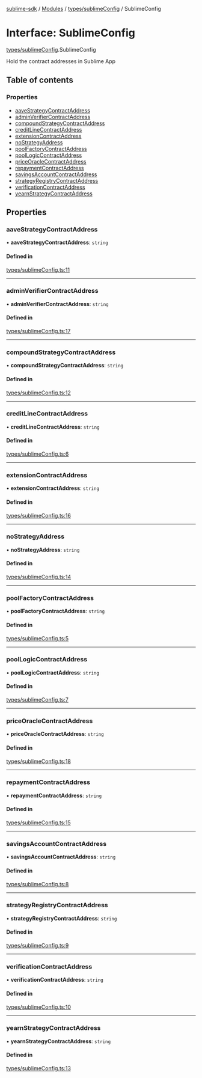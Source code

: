 [sublime-sdk](../README.md) / [Modules](../modules.md) / [types/sublimeConfig](../modules/types_sublimeConfig.md) / SublimeConfig

# Interface: SublimeConfig

[types/sublimeConfig](../modules/types_sublimeConfig.md).SublimeConfig

Hold the contract addresses in Sublime App

## Table of contents

### Properties

- [aaveStrategyContractAddress](types_sublimeConfig.SublimeConfig.md#aavestrategycontractaddress)
- [adminVerifierContractAddress](types_sublimeConfig.SublimeConfig.md#adminverifiercontractaddress)
- [compoundStrategyContractAddress](types_sublimeConfig.SublimeConfig.md#compoundstrategycontractaddress)
- [creditLineContractAddress](types_sublimeConfig.SublimeConfig.md#creditlinecontractaddress)
- [extensionContractAddress](types_sublimeConfig.SublimeConfig.md#extensioncontractaddress)
- [noStrategyAddress](types_sublimeConfig.SublimeConfig.md#nostrategyaddress)
- [poolFactoryContractAddress](types_sublimeConfig.SublimeConfig.md#poolfactorycontractaddress)
- [poolLogicContractAddress](types_sublimeConfig.SublimeConfig.md#poollogiccontractaddress)
- [priceOracleContractAddress](types_sublimeConfig.SublimeConfig.md#priceoraclecontractaddress)
- [repaymentContractAddress](types_sublimeConfig.SublimeConfig.md#repaymentcontractaddress)
- [savingsAccountContractAddress](types_sublimeConfig.SublimeConfig.md#savingsaccountcontractaddress)
- [strategyRegistryContractAddress](types_sublimeConfig.SublimeConfig.md#strategyregistrycontractaddress)
- [verificationContractAddress](types_sublimeConfig.SublimeConfig.md#verificationcontractaddress)
- [yearnStrategyContractAddress](types_sublimeConfig.SublimeConfig.md#yearnstrategycontractaddress)

## Properties

### aaveStrategyContractAddress

• **aaveStrategyContractAddress**: `string`

#### Defined in

[types/sublimeConfig.ts:11](https://github.com/akshay111meher/sublime-sdk/blob/f53141a/src/types/sublimeConfig.ts#L11)

___

### adminVerifierContractAddress

• **adminVerifierContractAddress**: `string`

#### Defined in

[types/sublimeConfig.ts:17](https://github.com/akshay111meher/sublime-sdk/blob/f53141a/src/types/sublimeConfig.ts#L17)

___

### compoundStrategyContractAddress

• **compoundStrategyContractAddress**: `string`

#### Defined in

[types/sublimeConfig.ts:12](https://github.com/akshay111meher/sublime-sdk/blob/f53141a/src/types/sublimeConfig.ts#L12)

___

### creditLineContractAddress

• **creditLineContractAddress**: `string`

#### Defined in

[types/sublimeConfig.ts:6](https://github.com/akshay111meher/sublime-sdk/blob/f53141a/src/types/sublimeConfig.ts#L6)

___

### extensionContractAddress

• **extensionContractAddress**: `string`

#### Defined in

[types/sublimeConfig.ts:16](https://github.com/akshay111meher/sublime-sdk/blob/f53141a/src/types/sublimeConfig.ts#L16)

___

### noStrategyAddress

• **noStrategyAddress**: `string`

#### Defined in

[types/sublimeConfig.ts:14](https://github.com/akshay111meher/sublime-sdk/blob/f53141a/src/types/sublimeConfig.ts#L14)

___

### poolFactoryContractAddress

• **poolFactoryContractAddress**: `string`

#### Defined in

[types/sublimeConfig.ts:5](https://github.com/akshay111meher/sublime-sdk/blob/f53141a/src/types/sublimeConfig.ts#L5)

___

### poolLogicContractAddress

• **poolLogicContractAddress**: `string`

#### Defined in

[types/sublimeConfig.ts:7](https://github.com/akshay111meher/sublime-sdk/blob/f53141a/src/types/sublimeConfig.ts#L7)

___

### priceOracleContractAddress

• **priceOracleContractAddress**: `string`

#### Defined in

[types/sublimeConfig.ts:18](https://github.com/akshay111meher/sublime-sdk/blob/f53141a/src/types/sublimeConfig.ts#L18)

___

### repaymentContractAddress

• **repaymentContractAddress**: `string`

#### Defined in

[types/sublimeConfig.ts:15](https://github.com/akshay111meher/sublime-sdk/blob/f53141a/src/types/sublimeConfig.ts#L15)

___

### savingsAccountContractAddress

• **savingsAccountContractAddress**: `string`

#### Defined in

[types/sublimeConfig.ts:8](https://github.com/akshay111meher/sublime-sdk/blob/f53141a/src/types/sublimeConfig.ts#L8)

___

### strategyRegistryContractAddress

• **strategyRegistryContractAddress**: `string`

#### Defined in

[types/sublimeConfig.ts:9](https://github.com/akshay111meher/sublime-sdk/blob/f53141a/src/types/sublimeConfig.ts#L9)

___

### verificationContractAddress

• **verificationContractAddress**: `string`

#### Defined in

[types/sublimeConfig.ts:10](https://github.com/akshay111meher/sublime-sdk/blob/f53141a/src/types/sublimeConfig.ts#L10)

___

### yearnStrategyContractAddress

• **yearnStrategyContractAddress**: `string`

#### Defined in

[types/sublimeConfig.ts:13](https://github.com/akshay111meher/sublime-sdk/blob/f53141a/src/types/sublimeConfig.ts#L13)
